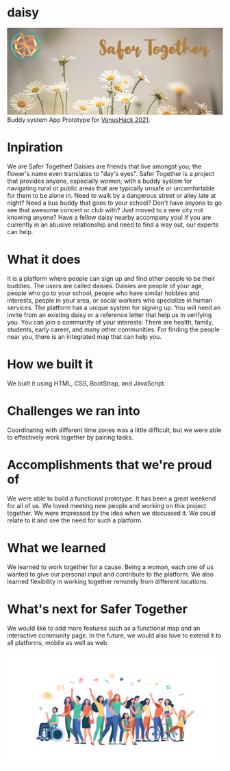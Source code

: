 # daisy
![alt test](./imgs/ReadmePic.jpg)
Buddy system App Prototype for [VenusHack 2021](https://venushacks-2021.devpost.com/).

# Inpiration
We are Safer Together! Daisies are friends that live amongst you; the flower's name even translates to "day's eyes". Safer Together is a project that provides anyone, especially women, with a buddy system for navigating rural or public areas that are typically unsafe or uncomfortable for them to be alone in. Need to walk by a dangerous street or alley late at night? Need a bus buddy that goes to your school? Don't have anyone to go see that awesome concert or club with? Just moved to a new city not knowing anyone? Have a fellow daisy nearby accompany you! If you are currently in an abusive relationship and need to find a way out, our experts can help.

# What it does
It is a platform where people can sign up and find other people to be their buddies. The users are called daisies. Daisies are people of your age, people who go to your school, people who have similar hobbies and interests, people in your area, or social workers who specialize in human services. The platform has a unique system for signing up. You will need an invite from an existing daisy or a reference letter that help us in verifying you. You can join a community of your interests. There are health, family, students, early career, and many other communities. For finding the people near you, there is an integrated map that can help you.

# How we built it
We built it using HTML, CSS, BootStrap, and JavaScript.

# Challenges we ran into
Coordinating with different time zones was a little difficult, but we were able to effectively work together by pairing tasks.

# Accomplishments that we're proud of 
We were able to build a functional prototype. It has been a great weekend for all of us. We loved meeting new people and working on this project together. We were impressed by the idea when we discussed it. We could relate to it and see the need for such a platform.

# What we learned
We learned to work together for a cause. Being a woman, each one of us wanted to give our personal input and contribute to the platform. We also learned flexibility in working together remotely from different locations.

# What's next for Safer Together
We would like to add more features such as a functional map and an interactive community page. In the future, we would also love to extend it to all platforms, mobile as well as web.

![alt test](./imgs/lastmin/group.jpg)